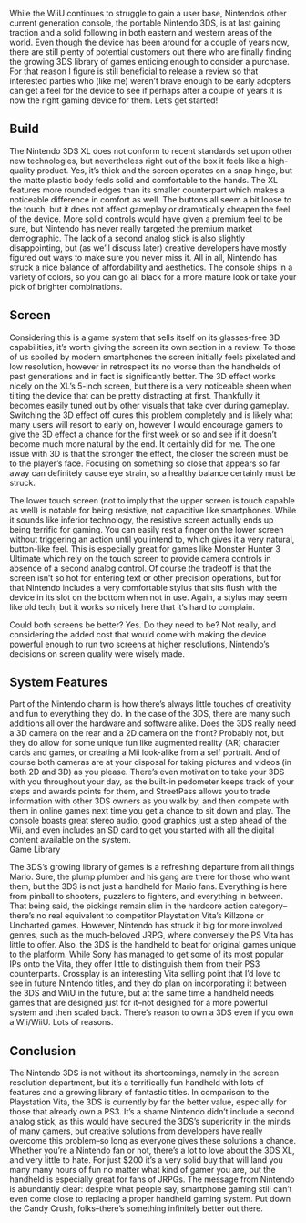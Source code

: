 <!--t Nintendo 3DS XL Review – This is (Finally) the Handheld to Have t-->
<!--tag 2013,archive,gaming,reviews,thinkboxly tag-->
<!--image /content/images/nintendo-3ds-xl-review-this-is-finally-it/nintendo-3ds-xl-colours1.jpg image-->
  
While the WiiU continues to struggle to gain a user base, Nintendo’s other current generation console, the portable Nintendo 3DS, is at last gaining traction and a solid following in both eastern and western areas of the world. Even though the device has been around for a couple of years now, there are still plenty of potential customers out there who are finally finding the growing 3DS library of games enticing enough to consider a purchase. For that reason I figure is still beneficial to release a review so that interested parties who (like me) weren’t brave enough to be early adopters can get a feel for the device to see if perhaps after a couple of years it is now the right gaming device for them. Let’s get started!  
  

## Build

  
The Nintendo 3DS XL does not conform to recent standards set upon other new technologies, but nevertheless right out of the box it feels like a high-quality product. Yes, it’s thick and the screen operates on a snap hinge, but the matte plastic body feels solid and comfortable to the hands. The XL features more rounded edges than its smaller counterpart which makes a noticeable difference in comfort as well. The buttons all seem a bit loose to the touch, but it does not affect gameplay or dramatically cheapen the feel of the device. More solid controls would have given a premium feel to be sure, but Nintendo has never really targeted the premium market demographic. The lack of a second analog stick is also slightly disappointing, but (as we’ll discuss later) creative developers have mostly figured out ways to make sure you never miss it. All in all, Nintendo has struck a nice balance of affordability and aesthetics. The console ships in a variety of colors, so you can go all black for a more mature look or take your pick of brighter combinations.  
  

## Screen

  
Considering this is a game system that sells itself on its glasses-free 3D capabilities, it’s worth giving the screen its own section in a review. To those of us spoiled by modern smartphones the screen initially feels pixelated and low resolution, however in retrospect its no worse than the handhelds of past generations and in fact is significantly better. The 3D effect works nicely on the XL’s 5-inch screen, but there is a very noticeable sheen when tilting the device that can be pretty distracting at first. Thankfully it becomes easily tuned out by other visuals that take over during gameplay. Switching the 3D effect off cures this problem completely and is likely what many users will resort to early on, however I would encourage gamers to give the 3D effect a chance for the first week or so and see if it doesn’t become much more natural by the end. It certainly did for me. The one issue with 3D is that the stronger the effect, the closer the screen must be to the player’s face. Focusing on something so close that appears so far away can definitely cause eye strain, so a healthy balance certainly must be struck.  
  
The lower touch screen (not to imply that the upper screen is touch capable as well) is notable for being resistive, not capacitive like smartphones. While it sounds like inferior technology, the resistive screen actually ends up being terrific for gaming. You can easily rest a finger on the lower screen without triggering an action until you intend to, which gives it a very natural, button-like feel. This is especially great for games like Monster Hunter 3 Ultimate which rely on the touch screen to provide camera controls in absence of a second analog control. Of course the tradeoff is that the screen isn’t so hot for entering text or other precision operations, but for that Nintendo includes a very comfortable stylus that sits flush with the device in its slot on the bottom when not in use. Again, a stylus may seem like old tech, but it works so nicely here that it’s hard to complain.  
  
Could both screens be better? Yes. Do they need to be? Not really, and considering the added cost that would come with making the device powerful enough to run two screens at higher resolutions, Nintendo’s decisions on screen quality were wisely made.  
  

## System Features

  
Part of the Nintendo charm is how there’s always little touches of creativity and fun to everything they do. In the case of the 3DS, there are many such additions all over the hardware and software alike. Does the 3DS really need a 3D camera on the rear and a 2D camera on the front? Probably not, but they do allow for some unique fun like augmented reality (AR) character cards and games, or creating a Mii look-alike from a self portrait. And of course both cameras are at your disposal for taking pictures and videos (in both 2D and 3D) as you please. There’s even motivation to take your 3DS with you throughout your day, as the built-in pedometer keeps track of your steps and awards points for them, and StreetPass allows you to trade information with other 3DS owners as you walk by, and then compete with them in online games next time you get a chance to sit down and play. The console boasts great stereo audio, good graphics just a step ahead of the Wii, and even includes an SD card to get you started with all the digital content available on the system.  
Game Library  
  
The 3DS’s growing library of games is a refreshing departure from all things Mario. Sure, the plump plumber and his gang are there for those who want them, but the 3DS is not just a handheld for Mario fans. Everything is here from pinball to shooters, puzzlers to fighters, and everything in between. That being said, the pickings remain slim in the hardcore action category–there’s no real equivalent to competitor Playstation Vita’s Killzone or Uncharted games. However, Nintendo has struck it big for more involved genres, such as the much-beloved JRPG, where conversely the PS Vita has little to offer. Also, the 3DS is the handheld to beat for original games unique to the platform. While Sony has managed to get some of its most popular IPs onto the Vita, they offer little to distinguish them from their PS3 counterparts. Crossplay is an interesting Vita selling point that I’d love to see in future Nintendo titles, and they do plan on incorporating it between the 3DS and WiiU in the future, but at the same time a handheld needs games that are designed just for it–not designed for a more powerful system and then scaled back. There’s reason to own a 3DS even if you own a Wii/WiiU. Lots of reasons.  
  

## Conclusion

  
The Nintendo 3DS is not without its shortcomings, namely in the screen resolution department, but it’s a terrifically fun handheld with lots of features and a growing library of fantastic titles. In comparison to the Playstation Vita, the 3DS is currently by far the better value, especially for those that already own a PS3. It’s a shame Nintendo didn’t include a second analog stick, as this would have secured the 3DS’s superiority in the minds of many gamers, but creative solutions from developers have really overcome this problem–so long as everyone gives these solutions a chance. Whether you’re a Nintendo fan or not, there’s a lot to love about the 3DS XL, and very little to hate. For just $200 it’s a very solid buy that will land you many many hours of fun no matter what kind of gamer you are, but the handheld is especially great for fans of JRPGs. The message from Nintendo is abundantly clear: despite what people say, smartphone gaming still can’t even come close to replacing a proper handheld gaming system. Put down the Candy Crush, folks–there’s something infinitely better out there.
